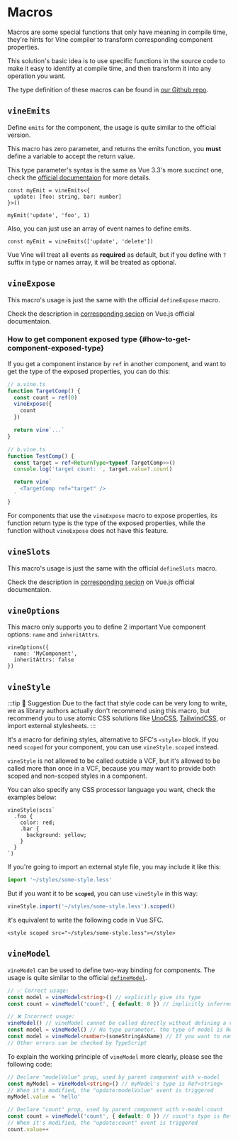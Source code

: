 # Macros

Macros are some special functions that only have meaning in compile time, they're hints for Vine compiler to transform corresponding component properties.

This solution's basic idea is to use specific functions in the source code to make it easy to identify at compile time, and then transform it into any operation you want.

The type definition of these macros can be found in [our Github repo](https://github.com/vue-vine/vue-vine/blob/main/packages/vue-vine/types/macros.d.ts).

## `vineEmits`

Define `emits` for the component, the usage is quite similar to the official version.

This macro has zero parameter, and returns the emits function, you **must** define a variable to accept the return value.

This type parameter's syntax is the same as Vue 3.3's more succinct one, check the [official documentaion](https://vuejs.org/api/sfc-script-setup.html#defineprops-defineemits) for more details.

```vue-vine
const myEmit = vineEmits<{
  update: [foo: string, bar: number]
}>()

myEmit('update', 'foo', 1)
```

Also, you can just use an array of event names to define emits.

```vue-vine
const myEmit = vineEmits(['update', 'delete'])
```

Vue Vine will treat all events as **required** as default, but if you define with `?` suffix in type or names array, it will be treated as optional.

## `vineExpose`

This macro's usage is just the same with the official `defineExpose` macro.

Check the description in [corresponding secion](https://vuejs.org/api/sfc-script-setup.html#defineexpose) on Vue.js official documentaion.

### How to get component exposed type {#how-to-get-component-exposed-type}

If you get a component instance by `ref` in another component, and want to get the type of the exposed properties, you can do this:

```ts
// a.vine.ts
function TargetComp() {
  const count = ref(0)
  vineExpose({
    count
  })

  return vine`...`
}

// b.vine.ts
function TestComp() {
  const target = ref<ReturnType<typeof TargetComp>>()
  console.log('target count: ', target.value?.count)

  return vine`
    <TargetComp ref="target" />
  `
}
```

For components that use the `vineExpose` macro to expose properties, its function return type is the type of the exposed properties, while the function without `vineExpose` does not have this feature.

## `vineSlots`

This macro's usage is just the same with the official `defineSlots` macro.

Check the description in [corresponding secion](https://vuejs.org/api/sfc-script-setup.html#defineslots) on Vue.js official documentaion.

## `vineOptions`

This macro only supports you to define 2 important Vue component options: `name` and `inheritAttrs`.

```vue-vine
vineOptions({
  name: 'MyComponent',
  inheritAttrs: false
})
```

## `vineStyle`

:::tip 🧩 Suggestion
Due to the fact that style code can be very long to write, we as library authors actually don't recommend using this macro, but recommend you to use atomic CSS solutions like [UnoCSS](https://unocss.dev), [TailwindCSS](https://tailwindcss.com), or import external stylesheets.
:::

It's a macro for defining styles, alternative to SFC's `<style>` block. If you need `scoped` for your component, you can use `vineStyle.scoped` instead.

`vineStyle` is not allowed to be called outside a VCF, but it's allowed to be called more than once in a VCF, because you may want to provide both scoped and non-scoped styles in a component.

You can also specify any CSS processor language you want, check the examples below:

```vue-vine
vineStyle(scss`
  .foo {
    color: red;
    .bar {
      background: yellow;
    }
  }
`)
```

If you're going to import an external style file, you may include it like this:

```ts
import '~/styles/some-style.less'
```

But if you want it to be **`scoped`**, you can use `vineStyle` in this way:

```ts
vineStyle.import('~/styles/some-style.less').scoped()
```

it's equivalent to write the following code in Vue SFC.

```vue
<style scoped src="~/styles/some-style.less"></style>
```

## `vineModel`

`vineModel` can be used to define two-way binding for components. The usage is quite similar to the official [`defineModel`](https://vuejs.org/api/sfc-script-setup.html#definemodel).

```ts
// ✅ Correct usage:
const model = vineModel<string>() // explicitly give its type
const count = vineModel('count', { default: 0 }) // implicitly inferred type by default value

// ❌ Incorrect usage:
vineModel() // vineModel cannot be called directly without defining a variable
const model = vineModel() // No type parameter, the type of model is Ref<unknown>
const model = vineModel<number>(someStringAsName) // If you want to name the model, no variable! it must be a string literal.
// Other errors can be checked by TypeScript
```

To explain the working principle of `vineModel` more clearly, please see the following code:

```ts
// Declare "modelValue" prop, used by parent component with v-model
const myModel = vineModel<string>() // myModel's type is Ref<string>
// When it's modified, the "update:modelValue" event is triggered
myModel.value = 'hello'

// Declare "count" prop, used by parent component with v-model:count
const count = vineModel('count', { default: 0 }) // count's type is Ref<number>
// When it's modified, the "update:count" event is triggered
count.value++
```
